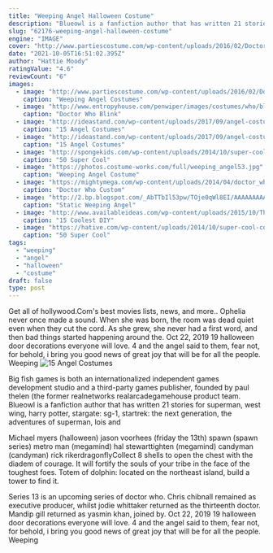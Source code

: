 ```yaml
---
title: "Weeping Angel Halloween Costume"
description: "Blueowl is a fanfiction author that has written 21 stories for superman, west wing, harry potter, stargate: sg-1, startrek: the next generation, the adventures of superman, lois and"
slug: "62176-weeping-angel-halloween-costume"
engine: "IMAGE"
cover: "http://www.partiescostume.com/wp-content/uploads/2016/02/Doctor-Who-Weeping-Angels-Costume.jpg"
date: "2021-10-05T16:51:02.395Z"
author: "Hattie Moody"
ratingValue: "4.6"
reviewCount: "6"
images:
  - image: "http://www.partiescostume.com/wp-content/uploads/2016/02/Doctor-Who-Weeping-Angels-Costume.jpg"
    caption: "Weeping Angel Costumes"
  - image: "http://www.entropyhouse.com/penwiper/images/costumes/who/blink/bdress5.jpg"
    caption: "Doctor Who Blink"
  - image: "http://ideastand.com/wp-content/uploads/2017/09/angel-costume-diy/15-angel-costume-diy-ideas-tutorials.jpg"
    caption: "15 Angel Costumes"
  - image: "http://ideastand.com/wp-content/uploads/2017/09/angel-costume-diy/5-angel-costume-diy-ideas-tutorials.jpg"
    caption: "15 Angel Costumes"
  - image: "http://spongekids.com/wp-content/uploads/2014/10/super-cool-costume-ideas/33-smurfette-costume.jpg"
    caption: "50 Super Cool"
  - image: "https://photos.costume-works.com/full/weeping_angel53.jpg"
    caption: "Weeping Angel Costume"
  - image: "https://mightymega.com/wp-content/uploads/2014/04/doctor_who_weeping_angel_costume_etsy_l.jpg"
    caption: "Doctor Who Custom"
  - image: "http://2.bp.blogspot.com/_AbTTbIl53pw/TOje0qWl8EI/AAAAAAAAAFA/tIeScBY8x74/s1600/IMG_5806.JPG"
    caption: "Static Weeping Angel"
  - image: "http://www.availableideas.com/wp-content/uploads/2015/10/This-super-spooky-headless-bride.jpg"
    caption: "15 Coolest DIY"
  - image: "https://hative.com/wp-content/uploads/2014/10/super-cool-costume-ideas/48-rag-doll-costume.jpg"
    caption: "50 Super Cool"
tags:
  - "weeping"
  - "angel"
  - "halloween"
  - "costume"
draft: false
type: post
---
```


Get all of hollywood.Com's best movies lists, news, and more.. Ophelia never once made a sound. When she was born, the room was dead quiet even when they cut the cord. As she grew, she never had a first word, and then bad things started happening around the. Oct 22, 2019 19 halloween door decorations everyone will love. 4  and the angel said to them, fear not, for behold, i bring you good news of great joy that will be for all the people. Weeping
![15 Angel Costumes](http://ideastand.com/wp-content/uploads/2017/09/angel-costume-diy/5-angel-costume-diy-ideas-tutorials.jpg "15 Angel Costumes")

Big fish games is both an internationalized independent games development studio and a third-party games publisher, founded by paul thelen (the former realnetworks realarcadegamehouse product team. Blueowl is a fanfiction author that has written 21 stories for superman, west wing, harry potter, stargate: sg-1, startrek: the next generation, the adventures of superman, lois and
<!--inArticleAds-->

<!--galleryOne-->

Michael myers (halloween) jason voorhees (friday the 13th) spawn (spawn series) metro man (megamind) hal stewarttighten (megamind) candyman (candyman) rick rikerdragonflyCollect 8 shells to open the chest with the diadem of courage. It will fortify the souls of your tribe in the face of the toughest foes. Totem of dolphin: located on the northeast island, build a tower to find it.
<!--inArticleAds-->

<!--galleryTwo-->

Series 13 is an upcoming series of doctor who. Chris chibnall remained as executive producer, whilst jodie whittaker returned as the thirteenth doctor. Mandip gill returned as yasmin khan, joined by. Oct 22, 2019 19 halloween door decorations everyone will love. 4  and the angel said to them, fear not, for behold, i bring you good news of great joy that will be for all the people. Weeping
<!--galleryThree-->

